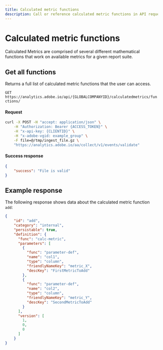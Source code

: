 ```yaml
---
title: Calculated metric functions
description: Call or reference calculated metric functions in API requests.
---
```


# Calculated metric functions

Calculated Metrics are comprised of several different mathematical functions that work on available metrics for a given report suite.

## Get all functions

Returns a full list of calculated metric functions that the user can access.

`GET https://analytics.adobe.io/api/{GLOBALCOMPANYID}/calculatedmetrics/functions/`

<CodeBlock slots="heading, code" repeat="3" languages="CURL,JSON"/>

#### Request

```sh
curl -X POST -H "accept: application/json" \
    -H "Authorization: Bearer {ACCESS_TOKEN}" \
    -H "x-api-key: {CLIENTID}" \
    -H "x-adobe-vgid: example_group" \
    -F file=@/tmp/ingest_file.gz \
    "https://analytics.adobe.io/aa/collect/v1/events/validate"
```

#### Success response

```json
{
    "success": "File is valid"
}
```
## Example response

The following response shows data about the calculated metric function `add`:

```json
{
    "id": "add",
    "category": "internal",
    "persistable": true,
    "definition": {
      "func": "calc-metric",
      "parameters": [
        {
          "func": "parameter-def",
          "name": "col1",
          "type": "column",
          "friendlyNameKey": "metric_X",
          "descKey": "FirstMetricToAdd"
        },
        {
          "func": "parameter-def",
          "name": "col2",
          "type": "column",
          "friendlyNameKey": "metric_Y",
          "descKey": "SecondMetricToAdd"
        }
      ],
      "version": [
        1,
        0,
        0
      ]
    }
}
```
